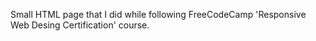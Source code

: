 Small HTML page that I did while following FreeCodeCamp 'Responsive Web Desing Certification' course.
